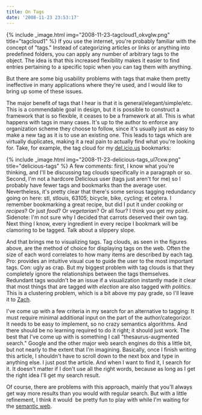```yaml
---
title: On Tags
date: '2008-11-23 23:53:17'
---
```



{% include _image.html img="2008-11-23-tagcloud1_okvglw.png" title="tagcloud1"  %}
If you use the internet, you're probably familiar with the concept of "tags." Instead of categorizing articles or links or anything into predefined folders, you can apply any number of arbitrary tags to the object. The idea is that this increased flexibility makes it easier to find entries pertaining to a specific topic when you can tag them with anything.

But there are some big usability problems with tags that make them pretty ineffective in many applications where they're used, and I would like to bring up some of these issues.

The major benefit of tags that I hear is that it is general/elegant/simple/etc. This is a commendable goal in design, but it is possible to construct a framework that is so flexible, it ceases to be a framework at all. This is what happens with tags in many cases. It's up to the author to enforce any organization scheme they choose to follow, since it's usually just as easy to make a new tag as it is to use an existing one. This leads to tags which are virtually duplicates, making it a real pain to actually find what you're looking for. Take, for example, the tag cloud for my [del.icio.us](http://del.icio.us) bookmarks:

{% include _image.html img="2008-11-23-delicious-tags_ul7cxw.png" title="delicious-tags"  %}
A few comments: first, I know what you're thinking, and I'll be discussing tag clouds specifically in a paragraph or so. Second, I'm not a hardcore Delicious user (tags just aren't for me) so I probably have fewer tags and bookmarks than the average user. Nevertheless, it's pretty clear that there's some serious tagging redundancy going on here: stl, stlouis, 63105; bicycle, bike, cycling; et cetera. I remember bookmarking a great recipe, but did I put it under *cooking* or *recipes*? Or just *food*? Or *vegetarian*? Or all four? I think you get my point. Sidenote: I'm not sure why I decided that carrots deserved their own tag. Next thing I know, every ingredient in every recipe I bookmark will be clamoring to be tagged. Talk about a slippery slope.

And that brings me to visualizing tags. Tag clouds, as seen in the figures above, are the method of choice for displaying tags on the web. Often the size of each word correlates to how many items are described by each tag. Pro: provides an intuitive visual cue to guide the user to the most important tags. Con: ugly as crap. But my biggest problem with tag clouds is that they completely ignore the relationships between the tags themselves. Redundant tags wouldn't be an issue if a visualization instantly made it clear that most things that are tagged with *election* are also tagged with *politics*.  This is a clustering problem, which is a bit above my pay grade, so I'll leave it to [Zach](http://dwiel.net).

I've come up with a few criteria in my search for an alternative to tagging: It must require minimal additional input on the part of the author/categorizor. It needs to be easy to implement, so no crazy semantics algorithms. And there should be no learning required to do it right; it should just work. The best that I've come up with is something I call "thesaurus-augmented search." Google and the other major web search engines do this a little bit, but not nearly to the extent that I'm imagining. Basically, once I finish writing this article, I shouldn't have to scroll down to the next box and type in anything else. I just post the article. And when I want to find it, I search for it. It doesn't matter if I don't use all the right words, because as long as I get the right idea I'll get my search result.

Of course, there are problems with this approach, mainly that you'll always get way more results than you would with regular search. But with a little refinement, I think it would  be pretty fun to play with while I'm waiting for the [semantic web](http://en.wikipedia.org/wiki/Semantic_Web).


